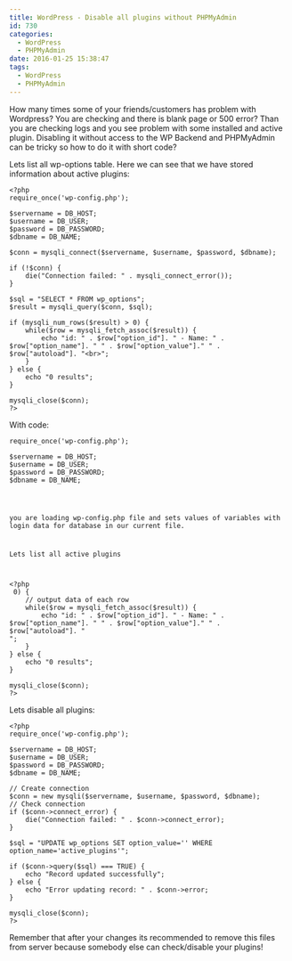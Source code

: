 ```yaml
---
title: WordPress - Disable all plugins without PHPMyAdmin
id: 730
categories:
  - WordPress
  - PHPMyAdmin
date: 2016-01-25 15:38:47
tags:
  - WordPress
  - PHPMyAdmin
---
```


How many times some of your friends/customers has problem with Wordpress? You are checking and there is blank page or 500 error? Than you are checking logs and you see problem with some installed and active plugin. Disabling it without access to the WP Backend and PHPMyAdmin can be tricky so how to do it with short code?

Lets list all wp-options table. Here we can see that we have stored information about active plugins:

<pre class="line-numbers"><code class="language-php">&lt;?php
require_once('wp-config.php');

$servername = DB_HOST;
$username = DB_USER;
$password = DB_PASSWORD;
$dbname = DB_NAME;

$conn = mysqli_connect($servername, $username, $password, $dbname);

if (!$conn) {
    die("Connection failed: " . mysqli_connect_error());
}

$sql = "SELECT * FROM wp_options";
$result = mysqli_query($conn, $sql);

if (mysqli_num_rows($result) &gt; 0) {
    while($row = mysqli_fetch_assoc($result)) {
        echo "id: " . $row["option_id"]. " - Name: " . $row["option_name"]. " " . $row["option_value"]." " . $row["autoload"]. "&lt;br&gt;";
    }
} else {
    echo "0 results";
}

mysqli_close($conn);
?&gt;</code></pre> 

With code: 
<pre class="line-numbers"><code class="language-php">require_once('wp-config.php');

$servername = DB_HOST;
$username = DB_USER;
$password = DB_PASSWORD;
$dbname = DB_NAME;</pre> 
you are loading wp-config.php file and sets values of variables with login data for database in our current file.

Lets list all active plugins
<pre class="lang:default decode:true " >&lt;?php
<?php
require_once('wp-config.php');

$servername = DB_HOST;
$username = DB_USER;
$password = DB_PASSWORD;
$dbname = DB_NAME;

$conn = mysqli_connect($servername, $username, $password, $dbname);

if (!$conn) {
    die("Connection failed: " . mysqli_connect_error());
}

$sql = "SELECT * FROM wp_options WHERE option_name='active_plugins'";
$result = mysqli_query($conn, $sql);

if (mysqli_num_rows($result) > 0) {
    // output data of each row
    while($row = mysqli_fetch_assoc($result)) {
        echo "id: " . $row["option_id"]. " - Name: " . $row["option_name"]. " " . $row["option_value"]." " . $row["autoload"]. "
";
    }
} else {
    echo "0 results";
}

mysqli_close($conn);
?></code></pre> 

Lets disable all plugins:

<pre class="line-numbers"><code class="language-php">&lt;?php
require_once('wp-config.php');

$servername = DB_HOST;
$username = DB_USER;
$password = DB_PASSWORD;
$dbname = DB_NAME;

// Create connection
$conn = new mysqli($servername, $username, $password, $dbname);
// Check connection
if ($conn-&gt;connect_error) {
    die("Connection failed: " . $conn-&gt;connect_error);
}

$sql = "UPDATE wp_options SET option_value='' WHERE option_name='active_plugins'";

if ($conn-&gt;query($sql) === TRUE) {
    echo "Record updated successfully";
} else {
    echo "Error updating record: " . $conn-&gt;error;
}

mysqli_close($conn);
?&gt;</code>
</pre> 

Remember that after your changes its recommended to remove this files from server because somebody else can check/disable your plugins!
